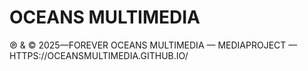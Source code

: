 # OCEANS MULTIMEDIA
℗ &amp; © 2025&mdash;FOREVER OCEANS MULTIMEDIA &mdash; MEDIAPROJECT &mdash; HTTPS://OCEANSMULTIMEDIA.GITHUB.IO/
